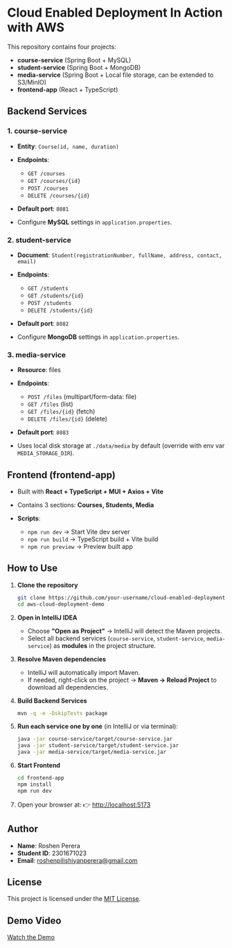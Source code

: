 # Cloud Enabled Deployment In Action with AWS

This repository contains four projects:

* **course-service** (Spring Boot + MySQL)
* **student-service** (Spring Boot + MongoDB)
* **media-service** (Spring Boot + Local file storage, can be extended to S3/MinIO)
* **frontend-app** (React + TypeScript)

## Backend Services

### 1. course-service

* **Entity**: `Course(id, name, duration)`
* **Endpoints**:

  * `GET /courses`
  * `GET /courses/{id}`
  * `POST /courses`
  * `DELETE /courses/{id}`
* **Default port**: `8081`
* Configure **MySQL** settings in `application.properties`.

### 2. student-service

* **Document**: `Student(registrationNumber, fullName, address, contact, email)`
* **Endpoints**:

  * `GET /students`
  * `GET /students/{id}`
  * `POST /students`
  * `DELETE /students/{id}`
* **Default port**: `8082`
* Configure **MongoDB** settings in `application.properties`.

### 3. media-service

* **Resource**: files
* **Endpoints**:

  * `POST /files` (multipart/form-data: file)
  * `GET /files` (list)
  * `GET /files/{id}` (fetch)
  * `DELETE /files/{id}` (delete)
* **Default port**: `8083`
* Uses local disk storage at `./data/media` by default (override with env var `MEDIA_STORAGE_DIR`).

## Frontend (frontend-app)

* Built with **React + TypeScript + MUI + Axios + Vite**
* Contains 3 sections: **Courses, Students, Media**
* **Scripts**:

  * `npm run dev` → Start Vite dev server
  * `npm run build` → TypeScript build + Vite build
  * `npm run preview` → Preview built app

## How to Use

1. **Clone the repository**  

   ```sh
   git clone https://github.com/your-username/cloud-enabled-deployment-in-action-with-aws.git
   cd aws-cloud-deployment-demo
   ```

2. **Open in IntelliJ IDEA**

   * Choose **"Open as Project"** → IntelliJ will detect the Maven projects.
   * Select all backend services (`course-service`, `student-service`, `media-service`) as **modules** in the project structure.

3. **Resolve Maven dependencies**

   * IntelliJ will automatically import Maven.
   * If needed, right-click on the project → **Maven → Reload Project** to download all dependencies.

4. **Build Backend Services**

   ```sh
   mvn -q -e -DskipTests package
   ```

5. **Run each service one by one** (in IntelliJ or via terminal):

   ```sh
   java -jar course-service/target/course-service.jar
   java -jar student-service/target/student-service.jar
   java -jar media-service/target/media-service.jar
   ```

6. **Start Frontend**

   ```sh
   cd frontend-app
   npm install
   npm run dev
   ```

7. Open your browser at:
   👉 [http://localhost:5173](http://localhost:5173)


## Author

* **Name**: Roshen Perera
* **Student ID**: 2301671023
* **Email**: [roshenpilishiyanperera@gmail.com](mailto:roshenpilishiyanperera@gmail.com)

## License  

This project is licensed under the [MIT License](./License.txt).

## Demo Video 

[Watch the Demo](https://drive.google.com/file/d/1fR5ymoXTiBX4oafCqJXSN9y7ULIwz1cK/view?usp=drive_link)
